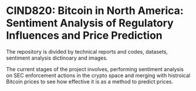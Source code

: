 # CIND820: Bitcoin in North America: Sentiment Analysis of Regulatory Influences and Price Prediction

The repository is divided by technical reports and codes, datasets, sentiment analysis dictinoary and images.

The current stages of the project involves, performing sentiment analysis on SEC enforcement actions in the crypto space and merging with histroical Bitcoin prices to see how effective it is as a method to predict prices. 
